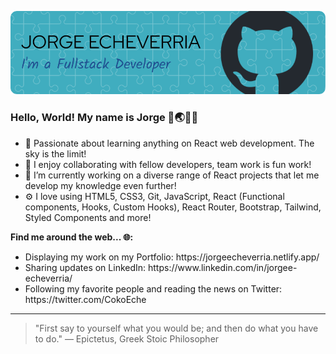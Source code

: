 ![Header Image](./github-header-image3.png)
### Hello, World! My name is Jorge 👋🌏👨‍💻
- 🌱 Passionate about learning anything on React web development. The sky is the limit! 
- 👯 I enjoy collaborating with fellow developers, team work is fun work!
- 🔭 I’m currently working on a diverse range of React projects that let me develop my knowledge even further!
- ⚙️ I love using HTML5, CSS3, Git, JavaScript, React (Functional components, Hooks, Custom Hooks), React Router, Bootstrap, Tailwind, Styled Components and more!

**Find me around the web... 🌐:**
<ul> 
  <li> Displaying my work on my Portfolio: https://jorgeecheverria.netlify.app/ </li>
  <li> Sharing updates on LinkedIn: https://www.linkedin.com/in/jorgee-echeverria/ </li>
  <li> Following my favorite people and reading the news on Twitter: https://twitter.com/CokoEche</li>
</ul>

---
>"First say to yourself what you would be; and then do what you have to do."
— Epictetus, Greek Stoic Philosopher
